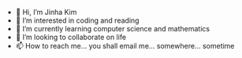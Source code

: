 - 👋 Hi, I’m Jinha Kim
- 👀 I’m interested in coding and reading
- 🌱 I’m currently learning computer science and mathematics 
- 💞️ I’m looking to collaborate on life
- 📫 How to reach me... you shall email me... somewhere... sometime 

<!---
jinhaworld/jinhaworld is a ✨ special ✨ repository because its `README.md` (this file) appears on your GitHub profile.
You can click the Preview link to take a look at your changes.
--->
